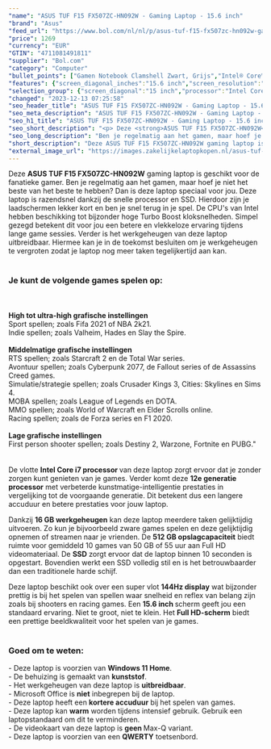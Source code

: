 ```yaml
---
"name": "ASUS TUF F15 FX507ZC-HN092W - Gaming Laptop - 15.6 inch"
"brand": "Asus"
"feed_url": "https://www.bol.com/nl/nl/p/asus-tuf-f15-fx507zc-hn092w-gaming-laptop-15-6-inch/9300000073587811"
"price": 1269
"currency": "EUR"
"GTIN": "4711081491811"
"supplier": "Bol.com"
"category": "Computer"
"bullet_points": ["Gamen Notebook Clamshell Zwart, Grijs","Intel® Core™ i7 i7-12700H","39,6 cm (15.6\") Full HD 1920 x 1080 Pixels IPS 16:9","16 GB DDR5-SDRAM 4800 MHz 2 x 8 GB","512 GB SSD","NVIDIA GeForce RTX 3050 4 GB Intel Iris Xe Graphics","Wi-Fi 6 (802.11ax) Ethernet LAN 10,100,1000 Mbit/s Bluetooth 5.2","Lithium-Ion (Li-Ion) 56 Wh 200 W","Windows 11 Home 64-bit"]
"features": {"screen_diagonal_inches":"15.6 inch","screen_resolution":"1920 x 1080 Pixels","processor_family":"Intel® Core™ i7","memory_size":"16 GB","memory_type":"DDR5-SDRAM","total_storage_space":"512 GB","graphics_card":"NVIDIA GeForce RTX 3050","graphics_memory_size":"4 GB","operating_system":"Windows 11 Home","battery_capacity":"56 Wh","width":"354 mm","depth":"251 mm","weight":"2,2 kg","purpose_laptop":"Gaming"}
"selection_group": {"screen_diagonal":"15 inch","processor":"Intel Core i7","changed_price_past_3_days":false,"product_family":"TUF Gaming"}
"changed": "2023-12-13 07:25:58"
"seo_header_title": "ASUS TUF F15 FX507ZC-HN092W - Gaming Laptop - 15.6 inch"
"seo_meta_description": "ASUS TUF F15 FX507ZC-HN092W - Gaming Laptop - 15.6 inch"
"seo_h1_title": "ASUS TUF F15 FX507ZC-HN092W - Gaming Laptop - 15.6 inch"
"seo_short_description": "<p> Deze <strong>ASUS TUF F15 FX507ZC-HN092W</strong> gaming laptop is geschikt voor de fanatieke gamer."
"seo_long_description": "Ben je regelmatig aan het gamen, maar hoef je niet het beste van het beste te hebben? Dan is deze laptop speciaal voor jou. Deze laptop is razendsnel dankzij de snelle processor en SSD. Hierdoor zijn je laadschermen lekker kort en ben je snel terug in je spel. De CPU's van Intel hebben beschikking tot bijzonder hoge Turbo Boost kloksnelheden. Simpel gezegd betekent dit voor jou een betere en vlekkeloze ervaring tijdens lange game sessies. Verder is het werkgeheugen van deze laptop uitbreidbaar. Hiermee kan je in de toekomst besluiten om je werkgeheugen te vergroten zodat je laptop nog meer taken tegelijkertijd aan kan. <br /><br /> </p> <h3>Je kunt de volgende games spelen op:</h3> <p> <br /><br /><strong>High tot ultra-high grafische instellingen</strong><br /> Sport spellen; zoals Fifa 2021 of NBA 2k21. <br /> Indie spellen; zoals Valheim, Hades en Slay the Spire. <br /><br /><strong>Middelmatige grafische instellingen</strong><br /> RTS spellen; zoals Starcraft 2 en de Total War series. <br /> Avontuur spellen; zoals Cyberpunk 2077, de Fallout series of de Assassins Creed games. <br /> Simulatie/strategie spellen; zoals Crusader Kings 3, Cities: Skylines en Sims 4. <br /> MOBA spellen; zoals League of Legends en DOTA. <br /> MMO spellen; zoals World of Warcraft en Elder Scrolls online. <br /> Racing spellen; zoals de Forza series en F1 2020. <br /><br /><strong>Lage grafische instellingen</strong><br /> First person shooter spellen; zoals Destiny 2, Warzone, Fortnite en PUBG. \" <br /><br /><br />De vlotte <strong>Intel Core i7 processor </strong>van deze laptop zorgt ervoor dat je zonder zorgen kunt genieten van je games. Verder komt deze <strong>12e generatie processor</strong> met verbeterde kunstmatige-intelligentie prestaties in vergelijking tot de voorgaande generatie. Dit betekent dus een langere accuduur en betere prestaties voor jouw laptop. </p> <p> Dankzij <strong>16 GB werkgeheugen</strong> kan deze laptop meerdere taken gelijktijdig uitvoeren. Zo kun je bijvoorbeeld zware games spelen en deze gelijktijdig opnemen of streamen naar je vrienden. De <strong>512 GB opslagcapaciteit</strong> biedt ruimte voor gemiddeld 10 games van 50 GB of 55 uur aan Full HD videomateriaal. De <strong>SSD</strong> zorgt ervoor dat de laptop binnen 10 seconden is opgestart. Bovendien werkt een SSD volledig stil en is het betrouwbaarder dan een traditionele harde schijf. </p> <p> Deze laptop beschikt ook over een super vlot <strong>144Hz display</strong> wat bijzonder prettig is bij het spelen van spellen waar snelheid en reflex van belang zijn zoals bij shooters en racing games. Een <strong>15. 6 inch </strong>scherm geeft jou een standaard ervaring. Niet te groot, niet te klein. Het <strong>Full HD-scherm</strong> biedt een prettige beeldkwaliteit voor het spelen van je games. <br /><br /> </p> <h3>Goed om te weten:</h3> <p> - Deze laptop is voorzien van <strong>Windows 11 Home</strong>. <br />- De behuizing is gemaakt van <strong>kunststof</strong>. <br />- Het werkgeheugen van deze laptop is <strong>uitbreidbaar</strong>. <br />- Microsoft Office is <strong>niet</strong> inbegrepen bij de laptop. <br />- Deze laptop heeft een <strong>kortere accuduur</strong> bij het spelen van games. <br />- Deze laptop kan <strong>warm</strong> worden tijdens intensief gebruik. Gebruik een laptopstandaard om dit te verminderen. <br />- De videokaart van deze laptop is <strong>geen </strong>Max-Q variant. <br />- Deze laptop is voorzien van een <strong>QWERTY</strong> toetsenbord. </p>"
"short_description": "Deze ASUS TUF F15 FX507ZC-HN092W gaming laptop is geschikt voor de fanatieke gamer. Ben je regelmatig aan het gamen, maar hoef je niet het beste van het beste te hebben? Dan is deze laptop speciaal voor jou. Deze laptop is razendsnel dankzij de snelle processor en SSD. Hierdoor zijn je laadschermen lekker kort en ben je snel terug in je spel. De CPU's van Intel hebben beschikking tot bijzonder hoge Turbo Boost kloksnelheden. Simpel gezegd betekent dit voor jou een betere en vlekkeloze ervaring tijdens lange game sessies. Verder is het werkgeheugen van deze laptop uitbreidbaar. Hiermee kan je in de toekomst besluiten om je werkgeheugen te vergroten zodat je laptop nog meer taken tegelijkertijd aan kan. Je kunt de volgende games spelen op: High tot ultra-high grafische instellingen Sport spellen; zoals Fifa 2021 of NBA 2k21. Indie spellen; zoals Valheim, Hades en Slay the Spire. Middelmatige grafische instellingen RTS spellen; zoals Starcraft 2 en de Total War series. Avontuur spellen; zoals Cyberpunk 2077, de Fallout series of de Assassins Creed games. Simulatie/strategie spellen; zoals Crusader Kings 3, Cities: Skylines en Sims 4. MOBA spellen; zoals League of Legends en DOTA. MMO spellen; zoals World of Warcraft en Elder Scrolls online. Racing spellen; zoals de Forza series en F1 2020. Lage grafische instellingen First person shooter spellen; zoals Destiny 2, Warzone, Fortnite en PUBG.\" De vlotte Intel Core i7 processor van deze laptop zorgt ervoor dat je zonder zorgen kunt genieten van je games. Verder komt deze 12e generatie processor met verbeterde kunstmatige-intelligentie prestaties in vergelijking tot de voorgaande generatie. Dit betekent dus een langere accuduur en betere prestaties voor jouw laptop. Dankzij 16 GB werkgeheugen kan deze laptop meerdere taken gelijktijdig uitvoeren. Zo kun je bijvoorbeeld zware games spelen en deze gelijktijdig opnemen of streamen naar je vrienden. De 512 GB opslagcapaciteit biedt ruimte voor gemiddeld 10 games van 50 GB of 55 uur aan Full HD videomateriaal. De SSD zorgt ervoor dat de laptop binnen 10 seconden is opgestart. Bovendien werkt een SSD volledig stil en is het betrouwbaarder dan een traditionele harde schijf. Deze laptop beschikt ook over een super vlot 144Hz display wat bijzonder prettig is bij het spelen van spellen waar snelheid en reflex van belang zijn zoals bij shooters en racing games. Een 15.6 inch scherm geeft jou een standaard ervaring. Niet te groot, niet te klein. Het Full HD-scherm biedt een prettige beeldkwaliteit voor het spelen van je games. Goed om te weten: - Deze laptop is voorzien van Windows 11 Home. - De behuizing is gemaakt van kunststof. - Het werkgeheugen van deze laptop is uitbreidbaar. - Microsoft Office is niet inbegrepen bij de laptop. - Deze laptop heeft een kortere accuduur bij het spelen van games. - Deze laptop kan warm worden tijdens intensief gebruik. Gebruik een laptopstandaard om dit te verminderen. - De videokaart van deze laptop is geen Max-Q variant. - Deze laptop is voorzien van een QWERTY toetsenbord."
"external_image_url": "https://images.zakelijkelaptopkopen.nl/asus-tuf-f15-fx507zc-hn092w-gaming-laptop-15-6-inch.webp"
---
```


<p> Deze <strong>ASUS TUF F15 FX507ZC-HN092W</strong> gaming laptop is geschikt voor de fanatieke gamer. Ben je regelmatig aan het gamen, maar hoef je niet het beste van het beste te hebben? Dan is deze laptop speciaal voor jou. Deze laptop is razendsnel dankzij de snelle processor en SSD. Hierdoor zijn je laadschermen lekker kort en ben je snel terug in je spel. De CPU's van Intel hebben beschikking tot bijzonder hoge Turbo Boost kloksnelheden. Simpel gezegd betekent dit voor jou een betere en vlekkeloze ervaring tijdens lange game sessies. Verder is het werkgeheugen van deze laptop uitbreidbaar. Hiermee kan je in de toekomst besluiten om je werkgeheugen te vergroten zodat je laptop nog meer taken tegelijkertijd aan kan. <br /><br /> </p> <h3>Je kunt de volgende games spelen op:</h3> <p> <br /><br /><strong>High tot ultra-high grafische instellingen</strong><br /> Sport spellen; zoals Fifa 2021 of NBA 2k21. <br /> Indie spellen; zoals Valheim, Hades en Slay the Spire.<br /><br /><strong>Middelmatige grafische instellingen</strong><br /> RTS spellen; zoals Starcraft 2 en de Total War series.<br /> Avontuur spellen; zoals Cyberpunk 2077, de Fallout series of de Assassins Creed games.<br /> Simulatie/strategie spellen; zoals Crusader Kings 3, Cities: Skylines en Sims 4.<br /> MOBA spellen; zoals League of Legends en DOTA.<br /> MMO spellen; zoals World of Warcraft en Elder Scrolls online.<br /> Racing spellen; zoals de Forza series en F1 2020. <br /><br /><strong>Lage grafische instellingen</strong><br /> First person shooter spellen; zoals Destiny 2, Warzone, Fortnite en PUBG." <br /><br /><br />De vlotte <strong>Intel Core i7 processor </strong>van deze laptop zorgt ervoor dat je zonder zorgen kunt genieten van je games. Verder komt deze <strong>12e generatie processor</strong> met verbeterde kunstmatige-intelligentie prestaties in vergelijking tot de voorgaande generatie. Dit betekent dus een langere accuduur en betere prestaties voor jouw laptop. </p> <p> Dankzij <strong>16 GB werkgeheugen</strong> kan deze laptop meerdere taken gelijktijdig uitvoeren. Zo kun je bijvoorbeeld zware games spelen en deze gelijktijdig opnemen of streamen naar je vrienden. De <strong>512 GB opslagcapaciteit</strong> biedt ruimte voor gemiddeld 10 games van 50 GB of 55 uur aan Full HD videomateriaal. De <strong>SSD</strong> zorgt ervoor dat de laptop binnen 10 seconden is opgestart. Bovendien werkt een SSD volledig stil en is het betrouwbaarder dan een traditionele harde schijf. </p> <p> Deze laptop beschikt ook over een super vlot <strong>144Hz display</strong> wat bijzonder prettig is bij het spelen van spellen waar snelheid en reflex van belang zijn zoals bij shooters en racing games. Een <strong>15.6 inch </strong>scherm geeft jou een standaard ervaring. Niet te groot, niet te klein. Het <strong>Full HD-scherm</strong> biedt een prettige beeldkwaliteit voor het spelen van je games. <br /><br /> </p> <h3>Goed om te weten:</h3> <p> - Deze laptop is voorzien van <strong>Windows 11 Home</strong>. <br />- De behuizing is gemaakt van <strong>kunststof</strong>. <br />- Het werkgeheugen van deze laptop is <strong>uitbreidbaar</strong>. <br />- Microsoft Office is <strong>niet</strong> inbegrepen bij de laptop. <br />- Deze laptop heeft een <strong>kortere accuduur</strong> bij het spelen van games. <br />- Deze laptop kan <strong>warm</strong> worden tijdens intensief gebruik. Gebruik een laptopstandaard om dit te verminderen. <br />- De videokaart van deze laptop is <strong>geen </strong>Max-Q variant. <br />- Deze laptop is voorzien van een <strong>QWERTY</strong> toetsenbord. </p>
